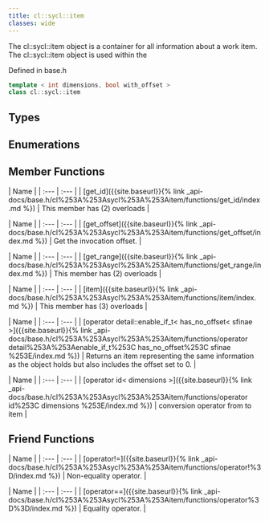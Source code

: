 ```yaml
---
title: cl::sycl::item
classes: wide
---
```



The cl::sycl::item object is a container for all information about a work item. The cl::sycl::item object is used within the 

Defined in base.h

```cpp
template < int dimensions, bool with_offset >
class cl::sycl::item
```

## Types

## Enumerations

## Member Functions

  | Name |
| :--- | :--- |
| [get\_id]({{site.baseurl}}{% link _api-docs/base.h/cl%253A%253Asycl%253A%253Aitem/functions/get_id/index.md %}) | This member has (2) overloads |

  | Name |
| :--- | :--- |
| [get\_offset]({{site.baseurl}}{% link _api-docs/base.h/cl%253A%253Asycl%253A%253Aitem/functions/get_offset/index.md %}) | Get the invocation offset.  |

  | Name |
| :--- | :--- |
| [get\_range]({{site.baseurl}}{% link _api-docs/base.h/cl%253A%253Asycl%253A%253Aitem/functions/get_range/index.md %}) | This member has (2) overloads |

  | Name |
| :--- | :--- |
| [item]({{site.baseurl}}{% link _api-docs/base.h/cl%253A%253Asycl%253A%253Aitem/functions/item/index.md %}) | This member has (3) overloads |

  | Name |
| :--- | :--- |
| [operator detail::enable\_if\_t< has\_no\_offset< sfinae >]({{site.baseurl}}{% link _api-docs/base.h/cl%253A%253Asycl%253A%253Aitem/functions/operator detail%253A%253Aenable_if_t%253C has_no_offset%253C sfinae %253E/index.md %}) | Returns an item representing the same information as the object holds but also includes the offset set to 0.  |

  | Name |
| :--- | :--- |
| [operator id< dimensions >]({{site.baseurl}}{% link _api-docs/base.h/cl%253A%253Asycl%253A%253Aitem/functions/operator id%253C dimensions %253E/index.md %}) | conversion operator from  to item |


## Friend Functions

  | Name |
| :--- | :--- |
| [operator!=]({{site.baseurl}}{% link _api-docs/base.h/cl%253A%253Asycl%253A%253Aitem/functions/operator!%3D/index.md %}) | Non-equality operator.  |

  | Name |
| :--- | :--- |
| [operator==]({{site.baseurl}}{% link _api-docs/base.h/cl%253A%253Asycl%253A%253Aitem/functions/operator%3D%3D/index.md %}) | Equality operator.  |

